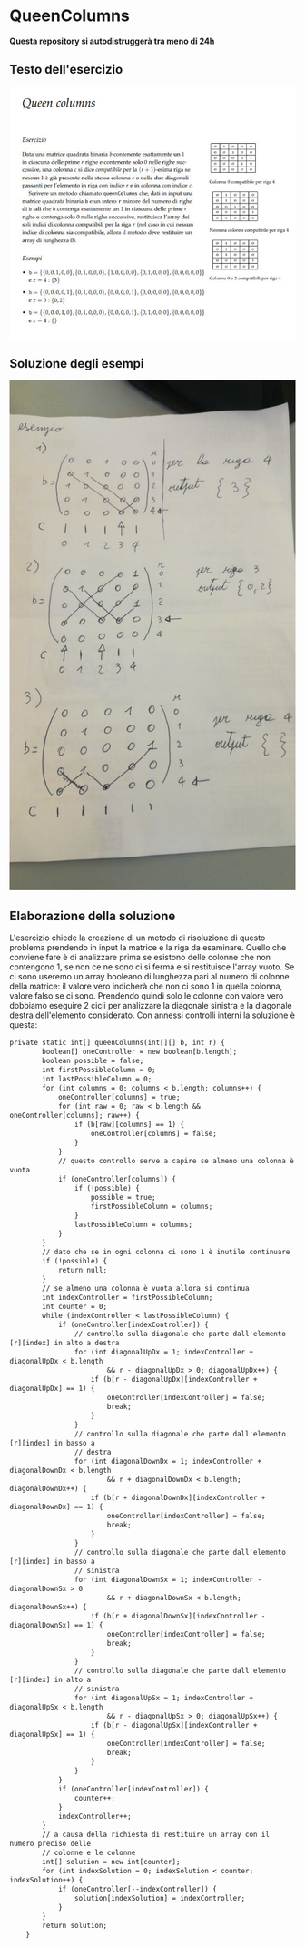 # QueenColumns
**Questa repository si autodistruggerà tra meno di 24h**

## Testo dell'esercizio
![esercizio](resources/exercise.jpg)

## Soluzione degli esempi
![soluzione](resources/soluzione.jpg)

## Elaborazione della soluzione
L'esercizio chiede la creazione di un metodo di risoluzione di questo problema prendendo in input la matrice e la riga da esaminare.
Quello che conviene fare è di analizzare prima se esistono delle colonne che non contengono 1, se non ce ne sono ci si ferma e si restituisce l'array vuoto.
Se ci sono useremo un array booleano di lunghezza pari al numero di colonne della matrice: il valore vero indicherà che non ci sono 1 in quella colonna, valore falso se ci sono.
Prendendo quindi solo le colonne con valore vero dobbiamo eseguire 2 cicli per analizzare la diagonale sinistra e la diagonale destra dell'elemento considerato.
Con annessi controlli interni la soluzione è questa:
```
private static int[] queenColumns(int[][] b, int r) {
		boolean[] oneController = new boolean[b.length];
		boolean possible = false;
		int firstPossibleColumn = 0;
		int lastPossibleColumn = 0;
		for (int columns = 0; columns < b.length; columns++) {
			oneController[columns] = true;
			for (int raw = 0; raw < b.length && oneController[columns]; raw++) {
				if (b[raw][columns] == 1) {
					oneController[columns] = false;
				}
			}
			// questo controllo serve a capire se almeno una colonna è vuota
			if (oneController[columns]) {
				if (!possible) {
					possible = true;
					firstPossibleColumn = columns;
				}
				lastPossibleColumn = columns;
			}
		}
		// dato che se in ogni colonna ci sono 1 è inutile continuare
		if (!possible) {
			return null;
		}
		// se almeno una colonna è vuota allora si continua
		int indexController = firstPossibleColumn;
		int counter = 0;
		while (indexController < lastPossibleColumn) {
			if (oneController[indexController]) {
				// controllo sulla diagonale che parte dall'elemento [r][index] in alto a destra
				for (int diagonalUpDx = 1; indexController + diagonalUpDx < b.length
						&& r - diagonalUpDx > 0; diagonalUpDx++) {
					if (b[r - diagonalUpDx][indexController + diagonalUpDx] == 1) {
						oneController[indexController] = false;
						break;
					}
				}
				// controllo sulla diagonale che parte dall'elemento [r][index] in basso a
				// destra
				for (int diagonalDownDx = 1; indexController + diagonalDownDx < b.length
						&& r + diagonalDownDx < b.length; diagonalDownDx++) {
					if (b[r + diagonalDownDx][indexController + diagonalDownDx] == 1) {
						oneController[indexController] = false;
						break;
					}
				}
				// controllo sulla diagonale che parte dall'elemento [r][index] in basso a
				// sinistra
				for (int diagonalDownSx = 1; indexController - diagonalDownSx > 0
						&& r + diagonalDownSx < b.length; diagonalDownSx++) {
					if (b[r + diagonalDownSx][indexController - diagonalDownSx] == 1) {
						oneController[indexController] = false;
						break;
					}
				}
				// controllo sulla diagonale che parte dall'elemento [r][index] in alto a
				// sinistra
				for (int diagonalUpSx = 1; indexController + diagonalUpSx < b.length
						&& r - diagonalUpSx > 0; diagonalUpSx++) {
					if (b[r - diagonalUpSx][indexController + diagonalUpSx] == 1) {
						oneController[indexController] = false;
						break;
					}
				}
			}
			if (oneController[indexController]) {
				counter++;
			}
			indexController++;
		}
		// a causa della richiesta di restituire un array con il numero preciso delle
		// colonne e le colonne
		int[] solution = new int[counter];
		for (int indexSolution = 0; indexSolution < counter; indexSolution++) {
			if (oneController[--indexController]) {
				solution[indexSolution] = indexController;
			}
		}
		return solution;
	}

```
